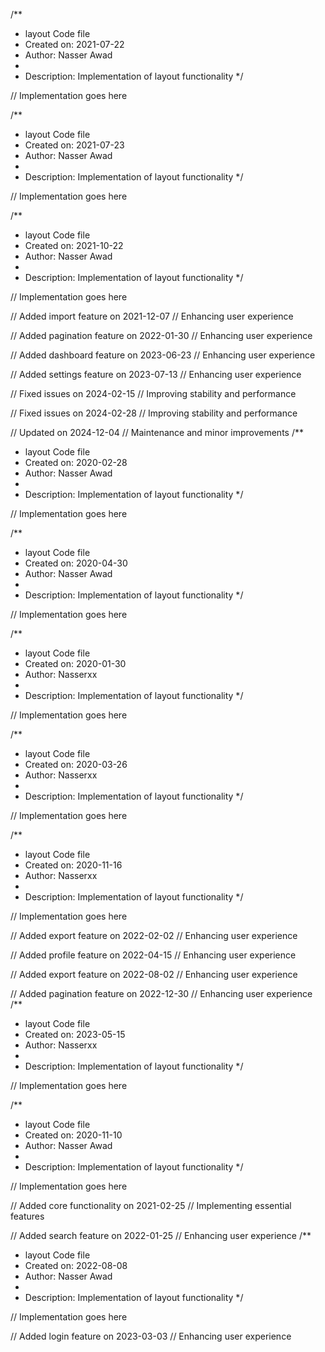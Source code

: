 /**
 * layout Code file
 * Created on: 2021-07-22
 * Author: Nasser Awad
 *
 * Description: Implementation of layout functionality
 */
 
// Implementation goes here

/**
 * layout Code file
 * Created on: 2021-07-23
 * Author: Nasser Awad
 *
 * Description: Implementation of layout functionality
 */
 
// Implementation goes here

/**
 * layout Code file
 * Created on: 2021-10-22
 * Author: Nasser Awad
 *
 * Description: Implementation of layout functionality
 */
 
// Implementation goes here


// Added import feature on 2021-12-07
// Enhancing user experience

// Added pagination feature on 2022-01-30
// Enhancing user experience

// Added dashboard feature on 2023-06-23
// Enhancing user experience

// Added settings feature on 2023-07-13
// Enhancing user experience

// Fixed issues on 2024-02-15
// Improving stability and performance

// Fixed issues on 2024-02-28
// Improving stability and performance

// Updated on 2024-12-04
// Maintenance and minor improvements
/**
 * layout Code file
 * Created on: 2020-02-28
 * Author: Nasser Awad
 *
 * Description: Implementation of layout functionality
 */
 
// Implementation goes here

/**
 * layout Code file
 * Created on: 2020-04-30
 * Author: Nasser Awad
 *
 * Description: Implementation of layout functionality
 */
 
// Implementation goes here

/**
 * layout Code file
 * Created on: 2020-01-30
 * Author: Nasserxx
 *
 * Description: Implementation of layout functionality
 */
 
// Implementation goes here

/**
 * layout Code file
 * Created on: 2020-03-26
 * Author: Nasserxx
 *
 * Description: Implementation of layout functionality
 */
 
// Implementation goes here

/**
 * layout Code file
 * Created on: 2020-11-16
 * Author: Nasserxx
 *
 * Description: Implementation of layout functionality
 */
 
// Implementation goes here


// Added export feature on 2022-02-02
// Enhancing user experience

// Added profile feature on 2022-04-15
// Enhancing user experience

// Added export feature on 2022-08-02
// Enhancing user experience

// Added pagination feature on 2022-12-30
// Enhancing user experience
/**
 * layout Code file
 * Created on: 2023-05-15
 * Author: Nasserxx
 *
 * Description: Implementation of layout functionality
 */
 
// Implementation goes here

/**
 * layout Code file
 * Created on: 2020-11-10
 * Author: Nasser Awad
 *
 * Description: Implementation of layout functionality
 */
 
// Implementation goes here


// Added core functionality on 2021-02-25
// Implementing essential features

// Added search feature on 2022-01-25
// Enhancing user experience
/**
 * layout Code file
 * Created on: 2022-08-08
 * Author: Nasser Awad
 *
 * Description: Implementation of layout functionality
 */
 
// Implementation goes here


// Added login feature on 2023-03-03
// Enhancing user experience
